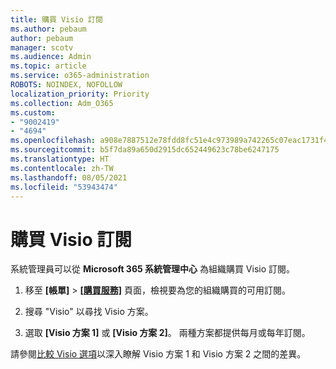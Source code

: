 ```yaml
---
title: 購買 Visio 訂閱
ms.author: pebaum
author: pebaum
manager: scotv
ms.audience: Admin
ms.topic: article
ms.service: o365-administration
ROBOTS: NOINDEX, NOFOLLOW
localization_priority: Priority
ms.collection: Adm_O365
ms.custom:
- "9002419"
- "4694"
ms.openlocfilehash: a908e7887512e78fdd8fc51e4c973989a742265c07eac1731f4d658231cd29e7
ms.sourcegitcommit: b5f7da89a650d2915dc652449623c78be6247175
ms.translationtype: HT
ms.contentlocale: zh-TW
ms.lasthandoff: 08/05/2021
ms.locfileid: "53943474"
---
```

# <a name="purchase-visio-subscription"></a>購買 Visio 訂閱

系統管理員可以從 **Microsoft 365 系統管理中心** 為組織購買 Visio 訂閱。

1. 移至 **[帳單]** > **[[購買服務]](https://go.microsoft.com/fwlink/p/?linkid=868433)** 頁面，檢視要為您的組織購買的可用訂閱。

2. 搜尋 "Visio" 以尋找 Visio 方案。

3. 選取 **[Visio 方案 1]** 或 **[Visio 方案 2]**。 兩種方案都提供每月或每年訂閱。

請參閱[比較 Visio 選項](https://products.office.com/Visio/microsoft-visio-plans-and-pricing-compare-visio-options)以深入瞭解 Visio 方案 1 和 Visio 方案 2 之間的差異。
